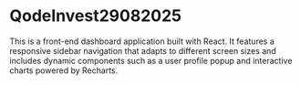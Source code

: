 # QodeInvest29082025
This is a front-end dashboard application built with React. It features a responsive sidebar navigation that adapts to different screen sizes and includes dynamic components such as a user profile popup and interactive charts powered by Recharts.
